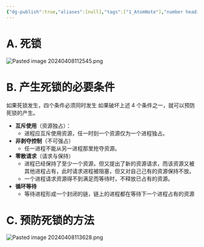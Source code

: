 ```yaml
---
{"dg-publish":true,"aliases":[null],"tags":["1_AtomNote"],"number headings":"auto, first-level 1, max 6, A.1.","Created-Date":"2024-04-08 11:20:18","Modified-Date":"2024-04-18 11:53:21","permalink":"/A01_Lessons/Ab04_操作系统/死锁/","dgPassFrontmatter":true}
---
```



# A. 死锁



![Pasted image 20240408112545.png](/img/user/Z02_ObFiles/Attachments/Pasted%20image%2020240408112545.png)
# B. 产生死锁的必要条件

如果死锁发生，四个条件必须同时发生
如果破坏上述 4 个条件之一，就可以预防死锁的产生。



- **互斥使用**（资源独占）：
	- 进程应互斥使用资源，任一时刻一个资源仅为一个进程独占。
- **非剥夺控制**（不可强占）
	- 任一进程不能从另一进程那里抢夺资源。
- **零散请求**（请求与保持）
	- 进程已经保持了至少一个资源，但又提出了新的资源请求，而该资源又被其他进程占有，此时请求进程被阻塞，但又对自己己有的资源保持不放。
	- 一个进程请求资源得不到满足而等待时，不释放已占有的资源。
- **循环等待**
	- 等待进程形成一个封闭的链，链上的进程都在等待下一个进程占有的资源





# C. 预防死锁的方法



![Pasted image 20240408113628.png](/img/user/Z02_ObFiles/Attachments/Pasted%20image%2020240408113628.png)


